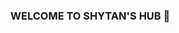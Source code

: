 ### WELCOME TO SHYTAN'S HUB 👋

<!--
**SayantaniDeb/SayantaniDeb** is a ✨ _special_ ✨ repository because its `README.md` (this file) appears on your GitHub profile.

Here are some ideas to get you started:

- 🔭 I’m currently working on Python bots
- 🌱 I’m currently learning Django, Flask
- 👯 I’m looking to collaborate on Python Projects
- 🤔 I’m looking for help with 
- 💬 Ask me about 
- 📫 How to reach me: https://www.linkedin.com/in/sayantani-deb-035794200/
- 😄 Pronouns: She/ Her
- ⚡ Fun fact: I don't make sense
-->
